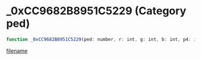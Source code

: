 # _0xCC9682B8951C5229 (Category ped)

```js
function _0xCC9682B8951C5229(ped: number, r: int, g: int, b: int, p4: int): void
```

[filename](_0xCC9682B8951C5229_m.md ':include')